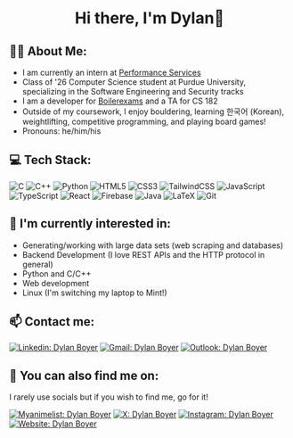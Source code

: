 <h1 align="center">Hi there, I'm Dylan👋</h1>

## 🙋‍♂️ About Me:
- I am currently an intern at [Performance Services](https://www.performanceservices.com/)
- Class of '26 Computer Science student at Purdue University, specializing in the Software Engineering and Security tracks
- I am a developer for [Boilerexams](https://www.boilerexams.com) and a TA for CS 182
- Outside of my coursework, I enjoy bouldering, learning 한국어 (Korean), weightlifting, competitive programming, and playing board games!
- Pronouns: he/him/his

## 💻 Tech Stack:
![C](https://img.shields.io/badge/c-%2300599C.svg?style=for-the-badge&logo=c&logoColor=white)
![C++](https://img.shields.io/badge/c++-%2300599C.svg?style=for-the-badge&logo=c%2B%2B&logoColor=white)
![Python](https://img.shields.io/badge/python-3670A0?style=for-the-badge&logo=python&logoColor=ffdd54)
![HTML5](https://img.shields.io/badge/html5-%23E34F26.svg?style=for-the-badge&logo=html5&logoColor=white)
![CSS3](https://img.shields.io/badge/css3-%231572B6.svg?style=for-the-badge&logo=css3&logoColor=white)
![TailwindCSS](https://img.shields.io/badge/tailwindcss-%2338B2AC.svg?style=for-the-badge&logo=tailwind-css&logoColor=white) 
![JavaScript](https://img.shields.io/badge/javascript-%23323330.svg?style=for-the-badge&logo=javascript&logoColor=%23F7DF1E)
![TypeScript](https://img.shields.io/badge/typescript-%23007ACC.svg?style=for-the-badge&logo=typescript&logoColor=white)
![React](https://img.shields.io/badge/react-%2320232a.svg?style=for-the-badge&logo=react&logoColor=%2361DAFB)
![Firebase](https://img.shields.io/badge/firebase-a08021?style=for-the-badge&logo=firebase&logoColor=ffcd34)
![Java](https://img.shields.io/badge/java-%23ED8B00.svg?style=for-the-badge&logo=openjdk&logoColor=white)
![LaTeX](https://img.shields.io/badge/latex-%23008080.svg?style=for-the-badge&logo=latex&logoColor=white)
![Git](https://img.shields.io/badge/git-%23F05033.svg?style=for-the-badge&logo=git&logoColor=white)


## 🔨 I'm currently interested in:
  - Generating/working with large data sets (web scraping and databases)
  - Backend Development (I love REST APIs and the HTTP protocol in general)
  - Python and C/C++
  - Web development
  - Linux (I'm switching my laptop to Mint!)

## 📫 Contact me: 
[![Linkedin: Dylan Boyer](https://img.shields.io/badge/LinkedIn-0077B5?style=for-the-badge&logo=linkedin&logoColor=white)](https://www.linkedin.com/in/dylanrboyer)
[![Gmail: Dylan Boyer](https://img.shields.io/badge/Gmail-D14836?style=for-the-badge&logo=gmail&logoColor=white)]([mailto:dylanrboyer@gmail.com](https://mail.google.com/mail/?view=cm&to=dylanrboyer@gmail.com))
[![Outlook: Dylan Boyer](https://img.shields.io/badge/Microsoft_Outlook-0078D4?style=for-the-badge&logo=microsoft-outlook&logoColor=white)](mailto:boyer51@purdue.edu)

## 🔎 You can also find me on:
I rarely use socials but if you wish to find me, go for it!

[![Myanimelist: Dylan Boyer](https://img.shields.io/badge/MyAnimeList-2E51A2?style=for-the-badge&logo=MyAnimeList&logoColor=white
)](https://myanimelist.net/profile/dylan5160)
[![X: Dylan Boyer](https://img.shields.io/badge/X-000000?style=for-the-badge&logo=x&logoColor=white)](https://x.com/dylan5160)
[![Instagram: Dylan Boyer](https://img.shields.io/badge/Instagram-E4405F?style=for-the-badge&logo=instagram&logoColor=white)](https://www.instagram.com/dylanboyer_/)
[![Website: Dylan Boyer](https://img.shields.io/badge/website-000000?style=for-the-badge&logo=About.me&logoColor=white)](https://www.dylanboyer.dev/)


